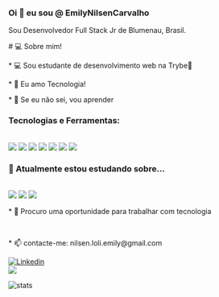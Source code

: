 ###  Oi 👋 eu sou @ EmilyNilsenCarvalho

Sou Desenvolvedor Full Stack Jr de Blumenau, Brasil.

<p># 💻 Sobre mim!</p>

<p>* 💻 Sou estudante de desenvolvimento web na Trybe💚</p>

  

<p>* 💬 Eu amo Tecnologia!</p>


<p>* 🚀 Se eu não sei, vou aprender</p>


###  Tecnologias e Ferramentas:

<br />

<span>
  <img src="https://img.icons8.com/color/48/000000/javascript--v1.png"/>
</span>
<span>
  <img src="https://img.icons8.com/color/48/000000/html-5--v1.png"/>
</span>
<span>
  <img src="https://img.icons8.com/color/48/000000/css3.png"/>
</span>
<span>
  <img src="https://img.icons8.com/ultraviolet/40/000000/react--v1.png"/>
</span>
<span>
  <img src="https://img.icons8.com/color/48/000000/redux.png"/>
</span>
</span>
<span>
  <img src="https://img.icons8.com/color/48/000000/git.png"/>
</span>
<span>
  <img src="https://img.icons8.com/fluency/50/000000/docker.png"/>
</span>

<br/>

### 🌱 Atualmente estou estudando sobre...

<br/>

<span>
  <img src="https://img.icons8.com/color/48/000000/typescript.png" />
</span>
<span>
  <img src="https://img.icons8.com/fluency/48/000000/node-js.png" />
</span>
<span>
  <img src="https://img.icons8.com/external-tal-revivo-color-tal-revivo/48/000000/external-mongodb-a-cross-platform-document-oriented-database-program-logo-color-tal-revivo.png" />
</span>

<p>* 👀 Procuro uma oportunidade para trabalhar com tecnologia </p>

<br/>

<p>* 📫 contacte-me: nilsen.loli.emily@gmail.com</p>
<a href="https://www.linkedin.com/in/emily-nilsen-carvalho/">

<img alt="Linkedin" src="https://img.shields.io/badge/linkedin-0077B5?logo=linkedin&logoColor=white&style=for-the-badge"/>

</a>

<br/>

<img src="https://github-readme-stats.vercel.app/api?username=EmilyNilsen" />

 <br/>

![stats](https://github-readme-stats.vercel.app/api/wakatime?username=@EmilyNilsen)

